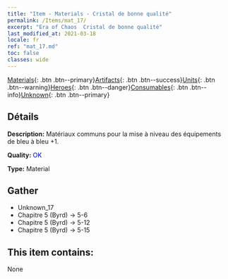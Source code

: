 ```yaml
---
title: "Item - Materials - Cristal de bonne qualité"
permalink: /Items/mat_17/
excerpt: "Era of Chaos  Cristal de bonne qualité"
last_modified_at: 2021-03-18
locale: fr
ref: "mat_17.md"
toc: false
classes: wide
---
```

 [Materials](/fr/Items/){: .btn .btn--primary}[Artifacts](/fr/Items/Artifacts/){: .btn .btn--success}[Units](/fr/Items/Units/){: .btn .btn--warning}[Heroes](/fr/Items/Heroes/){: .btn .btn--danger}[Consumables](/fr/Items/Consumables/){: .btn .btn--info}[Unknown](/fr/Items/Unknown/){: .btn .btn--primary}

## Détails
 **Description:** Matériaux communs pour la mise à niveau des équipements de bleu à bleu +1.

 **Quality:** <span style="color: #0000CD">OK</span>

 **Type:** Material

## Gather

*    Unknown_17 
*    Chapitre 5 (Byrd) -> 5-6 
*    Chapitre 5 (Byrd) -> 5-12 
*    Chapitre 5 (Byrd) -> 5-15 

## This item contains:

  None

